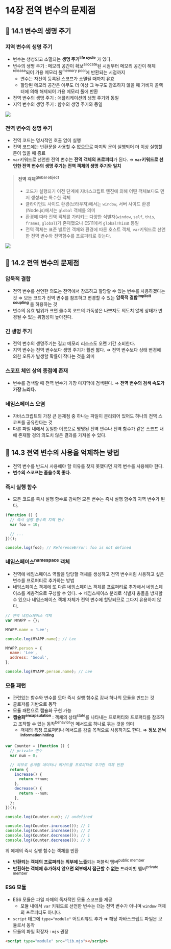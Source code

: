 # 14장 전역 변수의 문제점

## 📂 14.1 변수의 생명 주기

### 지역 변수의 생명 주기

- 변수는 생성되고 소멸되는 **생명 주기<sup>life cycle</sup>** 가 있다.
- 변수의 생명 주기 : 메모리 공간이 확보<sup>allocate</sup>된 시점부터 메모리 공간이 해제<sup>release</sup>되어 가용 메모리 풀<sup>memory pool</sup>에 반환되는 시점까지
  - 변수는 자신이 등록된 스코프가 소멸될 때까지 유효
  - 할당된 메모리 공간은 아무도 더 이상 그 누구도 참조하지 않을 때 가비지 콜렉터에 의해 해제되어 가용 메모리 풀에 반환
- 전역 변수의 생명 주기 : 애플리케이션의 생명 주기와 동일
- 지역 변수의 생명 주기 : 함수의 생명 주기와 동일

![](https://i.imgur.com/VWQmorw.png)

### 전역 변수의 생명 주기

- 전역 코드는 명시적인 호출 없이 실행
- 전역 코드에는 반환문을 사용할 수 없으므로 마지막 문이 실행되어 더 이상 실행할 문이 없을 때 종료
- `var`키워드로 선언한 전역 변수는 **전역 객체의 프로퍼티**가 된다.
  ⇒ **`var`키워드로 선언한 전역 변수의 생명 주기는 전역 객체의 생명 주기와 일치**

> #### 전역 객체<sup>global object</sup>
>
> - 코드가 실행되기 이전 단계에 자바스크립트 엔진에 의해 어떤 객체보다도 먼저 생성되는 특수한 객체
> - 클라이언트 사이드 환경(브라우저)에서는 `window`, 서버 사이드 환경(Node.js)에서는 `global` 객체를 의미
> - 환경에 따라 전역 객체를 가리키는 다양한 식별자(`window`, `self`, `this`, `frames`, `global`)가 존재했으나 ES11에서 `globalThis로` 통일
> - 전역 객체는 표준 빌트인 객체와 환경에 따른 호스트 객체, `var`키워드로 선언한 전역 변수와 전역함수를 프로퍼티로 갖는다.

![](https://i.imgur.com/g4kBEnY.png)

## 📂 14.2 전역 변수의 문제점

### 암묵적 결합

- 전역 변수를 선언한 의도는 전역에서 참조하고 할당할 수 있는 변수를 사용하겠다는 것
  ⇒ 모든 코드가 전역 변수를 참조하고 변경할 수 있는 **암묵적 결합<sup>implicit coupling</sup>** 을 허용하는 것
- 변수의 유효 범위가 크면 클수록 코드의 가독성은 나쁘지도 의도치 않게 상태가 변경될 수 있는 위험성이 높아진다.

### 긴 생명 주기

- 전역 변수의 생명주기는 길고 메모리 리소스도 오랜 기간 소비한다.
- 지역 변수는 전역 변수보다 생명 주기가 훨씬 짧다.
  ⇒ 전역 변수보다 상태 변경에 의한 오류가 발생할 확률이 작다는 것을 의미

### 스코프 체인 상의 종점에 존재

- 변수를 검색할 때 전역 변수가 가장 마지막에 검색된다.
  ⇒ **전역 변수의 검색 속도가 가장 느리다.**

### 네임스페이스 오염

- 자바스크립트의 가장 큰 문제점 중 하나는 파일이 분리되어 있어도 하나의 전역 스코프를 공유한다는 것
- 다른 파일 내에서 동일한 이름으로 명명된 전역 변수나 전역 함수가 같은 스코프 내에 존재할 경의 의도치 않은 결과를 가져올 수 있다.

## 📂 14.3 전역 변수의 사용을 억제하는 방법

- 전역 변수를 반드시 사용해야 할 이유를 찾지 못했다면 지역 변수를 사용해야 한다.
- **변수의 스코프는 좁을수록 좋다.**

### 즉시 실행 함수

- 모든 코드를 즉시 실행 함수로 감싸면 모든 변수는 즉시 실행 함수의 지역 변수가 된다.

```javascript
(function () {
  // 즉시 실행 함수의 지역 변수
  var foo = 10;

  // ...
})();

console.log(foo); // ReferenceError: foo is not defined
```

### 네임스페이스<sup>namespace</sup> 객체

- 전역에 네임스페이스 역할을 담당할 객체를 생성하고 전역 변수처럼 사용하고 싶은 변수를 프로퍼티로 추가하는 방법
- 네임스페이스 객체에 또 다른 네임스페이스 객체를 프로퍼티로 추가해서 네임스페이스를 계층적으로 구성할 수 있다.
  ⇒ 네임스페이스 분리로 식별자 충돌을 방지할 수 있으나 네임스페이스 객체 자체가 전역 변수에 할당되므로 그다지 유용하지 않다.

```javascript
// 전역 네임스페이스 객체
var MYAPP = {};

MYAPP.name = 'Lee';

console.log(MYAPP.name); // Lee

MYAPP.person = {
  name: 'Lee',
  address: 'Seoul',
};

console.log(MYAPP.person.name); // Lee
```

### 모듈 패턴

- 관련있는 함수와 변수를 모아 즉시 실행 함수로 감싸 하나의 모듈을 만드는 것
- 클로저를 기반으로 동작
- 모듈 패턴으로 캡슐화 구현 가능
- **캡슐화<sup>encapsulation</sup>** : 객체의 상태<sup>state</sup>를 나타내는 프로퍼티와 프로퍼티를 참조하고 조작할 수 있는 동작<sup>behavior</sup>인 메서드르 하나로 묶는 것을 의미
  - 객체의 특정 프로퍼티나 메서드를 감출 목적으로 사용하기도 한다.
    ⇒ **정보 은닉<sup>information hiding</sup>**

```javascript
var Counter = (function () {
  // private 변수
  var num = 0;

  // 외부로 공개할 데이터나 메서드를 프로퍼티로 추가한 객체 반환
  return {
    increase() {
      return ++num;
    },
    decrease() {
      return --num;
    },
  };
})();

console.log(Counter.num); // undefined

console.log(Counter.increase()); // 1
console.log(Counter.increase()); // 2
console.log(Counter.decrease()); // 1
console.log(Counter.decrease()); // 0
```

위 예제의 즉시 실행 함수는 객체를 반환

- **반환되는 객체의 프로퍼티는 외부에 노출**되는 퍼블릭 멤버<sup>public member</sup>
- **반환하는 객체에 추가하지 않으면 외부에서 접근할 수 없는** 프라이빗 멤버<sup>private member</sup>

### ES6 모듈

- ES6 모듈은 파일 자체의 독자적인 모듈 스코프를 제공
  - 모듈 내에서 `var` 키워드로 선언한 변수는 더는 전역 변수가 아니며 `window` 객체의 프로퍼티도 아니다.
- `script` 태그에 `type="module"` 어트리뷰트 추가
  ⇒ 해당 자바스크립트 파일은 모듈로서 동작
- 모듈의 파일 확장자 : `mjs` 권장

```html
<script type="module" src="lib.mjs"></script>
```
